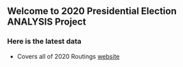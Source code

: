 ## Welcome to 2020 Presidential Election ANALYSIS Project

### Here is the latest data 

- Covers all of 2020 Routings [website](https://donojazz.github.io/2020-Presidential_Analysis/2020PresidentialElectionAnalysis2.html)

